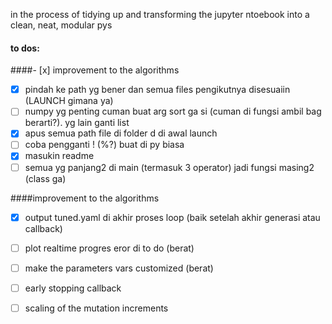 in the process of tidying up and transforming the jupyter ntoebook into a clean, neat, modular pys

#### to dos: 
####- [x] improvement to the algorithms

- [x] pindah ke path yg bener dan semua files pengikutnya disesuaiin (LAUNCH gimana ya) 
- [ ] numpy yg penting cuman buat arg sort ga si (cuman di fungsi ambil bag berarti?). yg lain ganti list
- [x] apus semua path file di folder d di awal launch
- [ ] coba pengganti ! (%?) buat di py biasa
- [x] masukin readme
- [ ] semua yg panjang2 di main (termasuk 3 operator) jadi fungsi masing2 (class ga)

####improvement to the algorithms
- [x] output tuned.yaml di akhir proses loop (baik setelah akhir generasi atau callback)
- [ ] plot realtime progres eror di to do (berat)
- [ ] make the parameters vars customized (berat)
- [ ] early stopping callback
- [ ] scaling of the mutation increments

